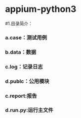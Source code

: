 # appium-python3
#1.目录简介：
###      a.case：测试用例
###      b.data：数据
###      c.log：记录日志
###      d.publc：公用模块
###      c.report:报告
###      d.run.py:运行主文件

